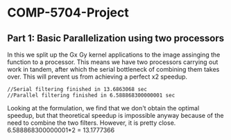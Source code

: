 # COMP-5704-Project



## Part 1: Basic Parallelization using two processors
In this we split up the Gx Gy kernel applications to the image assinging the function to a processor. This means we have two processors carrying out work in tandem, after which the serial bottleneck of combining them takes over. This will prevent us from achieving a perfect x2 speedup. 
```
//Serial filtering finished in 13.6863068 sec
//Parallel filtering finished in 6.588868300000001 sec
```

Looking at the formulation, we find that we don't obtain the optimal speedup, but that theoretical speedup is impossible anyway because of the need to combine the two filters. However, it is pretty close.
6.588868300000001*2 = 13.1777366
